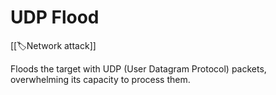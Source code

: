 
# UDP Flood

[[🏷️Network attack]]

Floods the target with UDP (User Datagram Protocol) packets, overwhelming its capacity to process them.